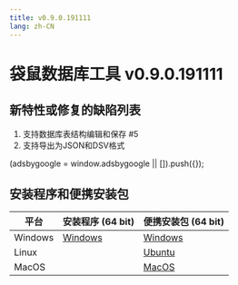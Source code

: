 ```yaml
---
title: v0.9.0.191111
lang: zh-CN
---
```


# 袋鼠数据库工具 v0.9.0.191111


## 新特性或修复的缺陷列表
1. 支持数据库表结构编辑和保存 #5
2. 支持导出为JSON和DSV格式

<div>
    <script2 type="text/javascript" async="true" src="https://pagead2.googlesyndication.com/pagead/js/adsbygoogle.js" />
    <ins class="adsbygoogle"
        style="display:block; text-align:center;"
        data-ad-layout="in-article"
        data-ad-format="fluid"
        data-ad-client="ca-pub-3975819313740938"
        data-ad-slot="6760827895"></ins>
    <script2 type="text/javascript">
        (adsbygoogle = window.adsbygoogle || []).push({});
    </script2>
</div>

## 安装程序和便携安装包 <Badge text="链接已失效" type="warning"/>

| 平台          | 安装程序 (64 bit) | 便携安装包 (64 bit)  |
|-------------------|-------------------|-------------------|
| Windows | [Windows](https://github.com/dbkangaroo/kangaroo/releases/download/v0.9.0.191111/Kangaroo_0.9.0.191111_win64.exe) | [Windows](https://github.com/dbkangaroo/kangaroo/releases/download/v0.9.0.191111/Kangaroo_0.9.0.191111_win64.7z) |
| Linux |  | [Ubuntu](https://github.com/dbkangaroo/kangaroo/releases/download/v0.9.0.191111/Kangaroo_0.9.0.191111_ubuntu.zip) |
| MacOS |  | [MacOS](https://github.com/dbkangaroo/kangaroo/releases/download/v0.9.0.191111/Kangaroo_0.9.0.191111_macos.zip) |
